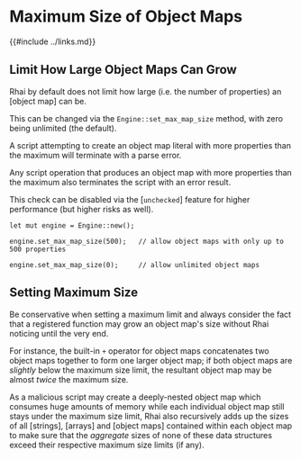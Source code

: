 Maximum Size of Object Maps
==========================

{{#include ../links.md}}

Limit How Large Object Maps Can Grow
-----------------------------------

Rhai by default does not limit how large (i.e. the number of properties) an [object map] can be.

This can be changed via the `Engine::set_max_map_size` method, with zero being unlimited (the default).

A script attempting to create an object map literal with more properties than the maximum will terminate with a parse error.

Any script operation that produces an object map with more properties than the maximum also terminates the script with an error result.

This check can be disabled via the [`unchecked`] feature for higher performance (but higher risks as well).

```rust,no_run
let mut engine = Engine::new();

engine.set_max_map_size(500);   // allow object maps with only up to 500 properties

engine.set_max_map_size(0);     // allow unlimited object maps
```


Setting Maximum Size
-------------------

Be conservative when setting a maximum limit and always consider the fact that a registered function may grow
an object map's size without Rhai noticing until the very end.

For instance, the built-in `+` operator for object maps concatenates two object maps together to form one larger object map;
if both object maps are _slightly_ below the maximum size limit, the resultant object map may be almost _twice_ the maximum size.

As a malicious script may create a deeply-nested object map which consumes huge amounts of memory while each individual
object map still stays under the maximum size limit, Rhai also recursively adds up the sizes of all [strings], [arrays]
and [object maps] contained within each object map to make sure that the _aggregate_ sizes of none of these data structures
exceed their respective maximum size limits (if any).
